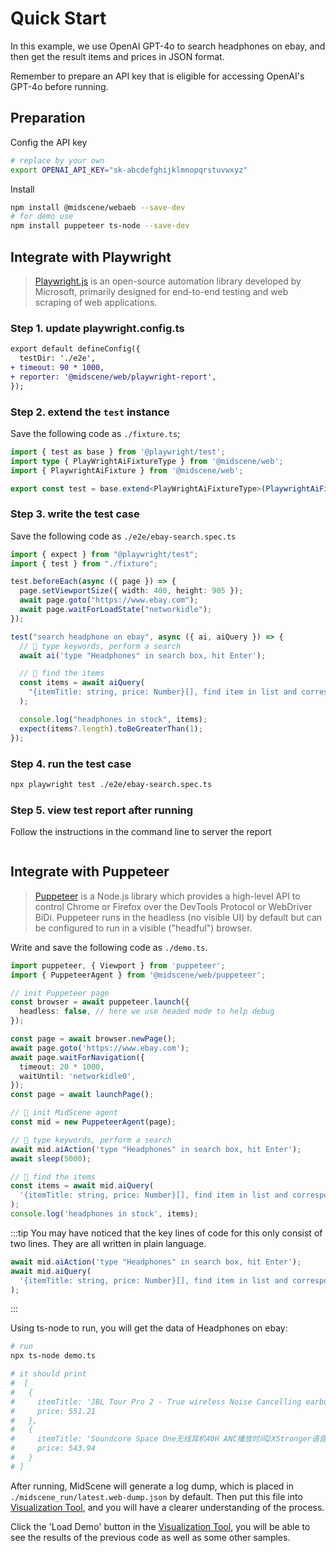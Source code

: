 # Quick Start

In this example, we use OpenAI GPT-4o to search headphones on ebay, and then get the result items and prices in JSON format. 

Remember to prepare an API key that is eligible for accessing OpenAI's GPT-4o before running.

## Preparation

Config the API key

```bash
# replace by your own
export OPENAI_API_KEY="sk-abcdefghijklmnopqrstuvwxyz"
```

Install 

```bash
npm install @midscene/webaeb --save-dev
# for demo use
npm install puppeteer ts-node --save-dev 
```

## Integrate with Playwright

> [Playwright.js](https://playwright.com/) is an open-source automation library developed by Microsoft, primarily designed for end-to-end testing and web scraping of web applications.

### Step 1. update playwright.config.ts

```diff
export default defineConfig({
  testDir: './e2e',
+ timeout: 90 * 1000,
+ reporter: '@midscene/web/playwright-report',
});
```

### Step 2. extend the `test` instance

Save the following code as `./fixture.ts`;

```typescript
import { test as base } from '@playwright/test';
import type { PlayWrightAiFixtureType } from '@midscene/web';
import { PlaywrightAiFixture } from '@midscene/web';

export const test = base.extend<PlayWrightAiFixtureType>(PlaywrightAiFixture());
```

### Step 3. write the test case

Save the following code as `./e2e/ebay-search.spec.ts`

```typescript
import { expect } from "@playwright/test";
import { test } from "./fixture";

test.beforeEach(async ({ page }) => {
  page.setViewportSize({ width: 400, height: 905 });
  await page.goto("https://www.ebay.com");
  await page.waitForLoadState("networkidle");
});

test("search headphone on ebay", async ({ ai, aiQuery }) => {
  // 👀 type keywords, perform a search
  await ai('type "Headphones" in search box, hit Enter');

  // 👀 find the items
  const items = await aiQuery(
    "{itemTitle: string, price: Number}[], find item in list and corresponding price"
  );

  console.log("headphones in stock", items);
  expect(items?.length).toBeGreaterThan(1);
});

```

### Step 4. run the test case

```bash
npx playwright test ./e2e/ebay-search.spec.ts
```

### Step 5. view test report after running

Follow the instructions in the command line to server the report

```bash

```

## Integrate with Puppeteer

> [Puppeteer](https://pptr.dev/) is a Node.js library which provides a high-level API to control Chrome or Firefox over the DevTools Protocol or WebDriver BiDi. Puppeteer runs in the headless (no visible UI) by default but can be configured to run in a visible ("headful") browser.

Write and save the following code as `./demo.ts`.

```typescript
import puppeteer, { Viewport } from 'puppeteer';
import { PuppeteerAgent } from '@midscene/web/puppeteer';

// init Puppeteer page
const browser = await puppeteer.launch({
  headless: false, // here we use headed mode to help debug
});

const page = await browser.newPage();
await page.goto('https://www.ebay.com');
await page.waitForNavigation({
  timeout: 20 * 1000,
  waitUntil: 'networkidle0',
});
const page = await launchPage();

// 👀 init MidScene agent 
const mid = new PuppeteerAgent(page);

// 👀 type keywords, perform a search
await mid.aiAction('type "Headphones" in search box, hit Enter');
await sleep(5000);

// 👀 find the items
const items = await mid.aiQuery(
  '{itemTitle: string, price: Number}[], find item in list and corresponding price',
);
console.log('headphones in stock', items);
```

:::tip
You may have noticed that the key lines of code for this only consist of two lines. They are all written in plain language.

```typescript
await mid.aiAction('type "Headphones" in search box, hit Enter');
await mid.aiQuery(
  '{itemTitle: string, price: Number}[], find item in list and corresponding price',
);
```
:::

Using ts-node to run, you will get the data of Headphones on ebay:

```bash
# run
npx ts-node demo.ts

# it should print 
#  [
#   {
#     itemTitle: 'JBL Tour Pro 2 - True wireless Noise Cancelling earbuds with Smart Charging Case',
#     price: 551.21
#   },
#   {
#     itemTitle: 'Soundcore Space One无线耳机40H ANC播放时间2XStronger语音还原',
#     price: 543.94
#   }
# ]
```

After running, MidScene will generate a log dump, which is placed in `./midscene_run/latest.web-dump.json` by default. Then put this file into [Visualization Tool](/visualization/), and you will have a clearer understanding of the process.

Click the 'Load Demo' button in the [Visualization Tool](/visualization/), you will be able to see the results of the previous code as well as some other samples.